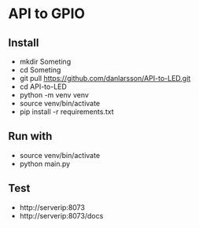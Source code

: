 # API to GPIO

## Install
- mkdir Someting
- cd Someting
- git pull https://github.com/danlarsson/API-to-LED.git
- cd API-to-LED
- python -m venv venv
- source venv/bin/activate
- pip install -r requirements.txt


## Run with
- source venv/bin/activate
- python main.py

## Test 
- http://serverip:8073
- http://serverip:8073/docs

